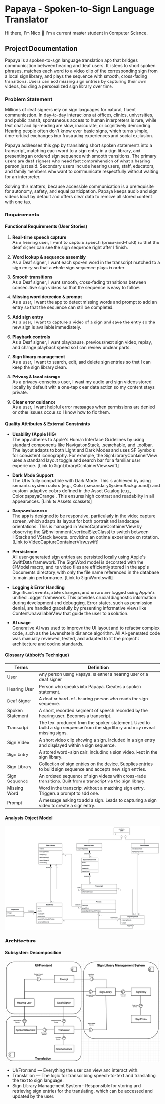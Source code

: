 # Papaya - Spoken-to-Sign Language Translator

Hi there, I'm Nico 👋
I'm a current master student in Computer Science.

## Project Documentation

Papaya is a spoken-to-sign language translation app that bridges communication between hearing and deaf users.
It listens to short spoken phrases, matches each word to a video clip of the corresponding sign from a local sign library, and plays the sequence with smooth, cross-fading transitions.
Users can add missing sign entries by capturing their own videos, building a personalized sign library over time.

### Problem Statement

Millions of deaf signers rely on sign languages for natural, fluent communication. In day-to-day interactions at offices, clinics, universities, and public transit, spontaneous access to human interpreters is rare, while text chat and lip-reading are slow, inaccurate, or cognitively demanding. Hearing people often don't know even basic signs, which turns simple, time-critical exchanges into frustrating experiences and social exclusion.

Papaya addresses this gap by translating short spoken statements into a transcript, matching each word to a sign entry in a sign library, and presenting an ordered sign sequence with smooth transitions. The primary users are deaf signers who need fast comprehension of what a hearing person just said. Secondary users include hearing users, staff, educators, and family members who want to communicate respectfully without waiting for an interpreter.

Solving this matters, because accessible communication is a prerequisite for autonomy, safety, and equal participation. Papaya keeps audio and sign videos local by default and offers clear data to remove all stored content with one tap.

### Requirements

#### Functional Requirements (User Stories)

1. **Real-time speech capture** <br />
As a hearing user, I want to capture speech (press-and-hold) so that the deaf signer can see the sign sequence right after I finish.

2. **Word lookup & sequence assembly** <br />
As a Deaf signer, I want each spoken word in the transcript matched to a sign entry so that a whole sign sequence plays in order.

3. **Smooth transitions** <br />
As a Deaf signer, I want smooth, cross-fading transitions between consecutive sign videos so that the sequence is easy to follow.

4. **Missing word detection & prompt** <br />
As a user, I want the app to detect missing words and prompt to add an entry so that the sequence can still be completed.

5. **Add sign entry** <br />
As a user, I want to capture a video of a sign and save the entry so the new sign is available immediately.

6. **Playback controls** <br />
As a Deaf signer, I want play/pause, previous/next sign video, replay, and change playback speed so I can review unclear parts.

7. **Sign library management** <br />
As a user, I want to search, edit, and delete sign entries so that I can keep the sign library clean.

8. **Privacy & local storage** <br />
As a privacy-conscious user, I want my audio and sign videos stored locally by default with a one-tap clear data action so my content stays private.

9. **Clear error guidance** <br />
As a user, I want helpful error messages when permissions are denied or other issues occur so I know how to fix them.

#### Quality Attributes & External Constraints

- **Usability (Apple HIG)** <br />
The app adheres to Apple's Human Interface Guidelines by using standard components like NavigationStack, .searchable, and .toolbar. The layout adapts to both Light and Dark Modes and uses SF Symbols for consistent iconography. For example, the SignLibraryContainerView uses a standard layout toggle and search bar for a familiar user experience. [Link to SignLibraryContainerView.swift]

- **Dark Mode Support** <br />
The UI is fully compatible with Dark Mode. This is achieved by using semantic system colors (e.g., Color(.secondarySystemBackground)) and custom, adaptive colors defined in the Asset Catalog (e.g., Color.papayaOrange). This ensures high contrast and readability in all appearances. [Link to Assets.xcassets]

- **Responsiveness** <br />
The app is designed to be responsive, particularly in the video capture screen, which adapts its layout for both portrait and landscape orientations. This is managed in VideoCaptureContainerView by observing the @Environment(\.verticalSizeClass) to switch between HStack and VStack layouts, providing an optimal experience on rotation. [Link to VideoCaptureContainerView.swift]

- **Persistence** <br />
All user-generated sign entries are persisted locally using Apple's SwiftData framework. The SignWord model is decorated with the @Model macro, and its video files are efficiently stored in the app's Documents directory, with only the file name referenced in the database to maintain performance. [Link to SignWord.swift]

- **Logging & Error Handling** <br />
Significant events, state changes, and errors are logged using Apple's unified Logger framework. This provides crucial diagnostic information during development and debugging. Error states, such as permission denial, are handled gracefully by presenting informative views like ContentUnavailableView that guide the user to a solution. 

- **AI usage** <br />
Generative AI was used to improve the UI layout and to refactor complex code, such as the Levenshtein distance algorithm. All AI-generated code was manually reviewed, tested, and adapted to fit the project's architecture and coding standards.

#### Glossary (Abbott’s Technique)

| Terms    | Definition      |
| ------------- | ------------- | 
| User | Any person using Papaya. Is either a hearing user or a deaf signer |
| Hearing User | Person who speaks into Papaya. Creates a spoken statement. | 
| Deaf Signer | A deaf or hard-of-hearing person who reads the sign sequence. |
| Spoken Statement | A short, recorded segment of speech recorded by the hearing user. Becomes a transcript. | 
| Transcript | The text produced from the spoken statement. Used to build a sign sequence from the sign librry and may reveal missing signs. |
| Sign Video | A short video clip showing a sign. Included in a sign entry and displayed within a sign sequence. |
| Sign Entry | A stored word-sign pair, including a sign video, kept in the sign library. | 
| Sign Library | Collection of sign entries on the device. Supplies entries to build sign sequence and accepts new sign entries. |
| Sign Sequence | An ordered sequence of sign videos with cross-fade transitions. Built from a transcript via the sign library. | 
| Missing Word | Word in the transcript without a matching sign entry. Triggers a prompt to add one. | 
| Prompt | A message asking to add a sign. Leads to capturing a sign video to create a sign entry. | 

#### Analysis Object Model

![Analysis object model](./images/UMLClassDiagram-2.png)

### Architecture

#### Subsystem Decomposition

![Subsystem decomposition](./images/UML_Subsystem_Decomposition.png)

* UI/Frontend — Everything the user can view and interact with.
* Translation — The logic for transcribing speech-to-text and translating the text to sign language.
* Sign Library Management System - Responsible for storing and retrieving sign entries for the translating, which can be accessed and updated by the user.

